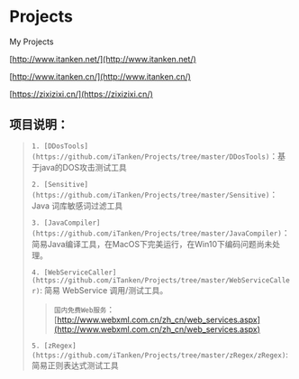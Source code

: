 # Projects
My Projects

[http://www.itanken.net/](http://www.itanken.net/)

[http://www.itanken.cn/](http://www.itanken.cn/)

[https://zixizixi.cn/](https://zixizixi.cn/)

## 项目说明：
> `1. [DDosTools](https://github.com/iTanken/Projects/tree/master/DDosTools)`：基于java的DOS攻击测试工具
> 
> `2. [Sensitive](https://github.com/iTanken/Projects/tree/master/Sensitive)`：Java 词库敏感词过滤工具
> 
> `3. [JavaCompiler](https://github.com/iTanken/Projects/tree/master/JavaCompiler)`：简易Java编译工具，在MacOS下完美运行，在Win10下编码问题尚未处理。
> 
> `4. [WebServiceCaller](https://github.com/iTanken/Projects/tree/master/WebServiceCaller)`: 简易 WebService 调用/测试工具。
>> `国内免费Web服务`： [http://www.webxml.com.cn/zh_cn/web_services.aspx](http://www.webxml.com.cn/zh_cn/web_services.aspx)
> 
> `5. [zRegex](https://github.com/iTanken/Projects/tree/master/zRegex/zRegex)`: 简易正则表达式测试工具

